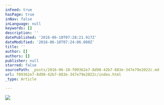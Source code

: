 ```yaml
---
inFeed: true
hasPage: true
inNav: false
inLanguage: null
keywords: []
description: ''
datePublished: '2016-06-10T07:28:21.917Z'
dateModified: '2016-06-10T07:24:06.080Z'
title: ''
author: []
authors: []
publisher: null
starred: false
sourcePath: _posts/2016-06-10-f09362e7-8d98-42b7-883e-347e79e2022c.md
url: f09362e7-8d98-42b7-883e-347e79e2022c/index.html
_type: Article

---
```

![](https://the-grid-user-content.s3-us-west-2.amazonaws.com/8b3a6c39-e2c9-4fff-a039-bfb822ba49d6.jpg)